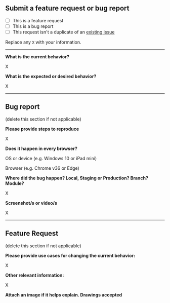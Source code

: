 ## Submit a feature request or bug report

- [ ] This is a feature request
- [ ] This is a bug report
- [ ] This request isn't a duplicate of an [existing issue](https://github.com/teamcodeand/sponta.com.au/issues)

Replace any `X` with your information.

---

**What is the current behavior?**

X


**What is the expected or desired behavior?**

X

---

## Bug report

(delete this section if not applicable)

**Please provide steps to reproduce**

X

**Does it happen in every browser?**

OS or device (e.g. Windows 10 or iPad mini)

Browser (e.g. Chrome v36 or Edge)

**Where did the bug happen? Local, Staging or Production? Branch? Module?**

X

**Screenshot/s or video/s**

X

---

## Feature Request

(delete this section if not applicable)

**Please provide use cases for changing the current behavior:**

X

**Other relevant information:**

X

**Attach an image if it helps explain. Drawings accepted**

